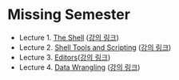 # Missing Semester

- Lecture 1. [The Shell](https://www.youtube.com/watch?v=Z56Jmr9Z34Q&t=2s) ([강의 링크](https://www.youtube.com/watch?v=Z56Jmr9Z34Q&t=2s))
- Lecture 2. [Shell Tools and Scripting](https://github.com/iloveslowfood/iloveTIL/blob/main/missingsemester_cambridge/Lecture02.md) ([강의 링크](https://www.youtube.com/watch?v=kgII-YWo3Zw))
- Lecture 3. [Editors](https://github.com/iloveslowfood/iloveTIL/blob/main/missingsemester_cambridge/Lecture03.md)([강의 링크](https://www.youtube.com/watch?v=a6Q8Na575qc))
- Lecture 4. [Data Wrangling](https://github.com/iloveslowfood/iloveTIL/blob/main/missingsemester_cambridge/Lecture04.md) ([강의 링크](https://www.youtube.com/watch?v=sz_dsktIjt4))